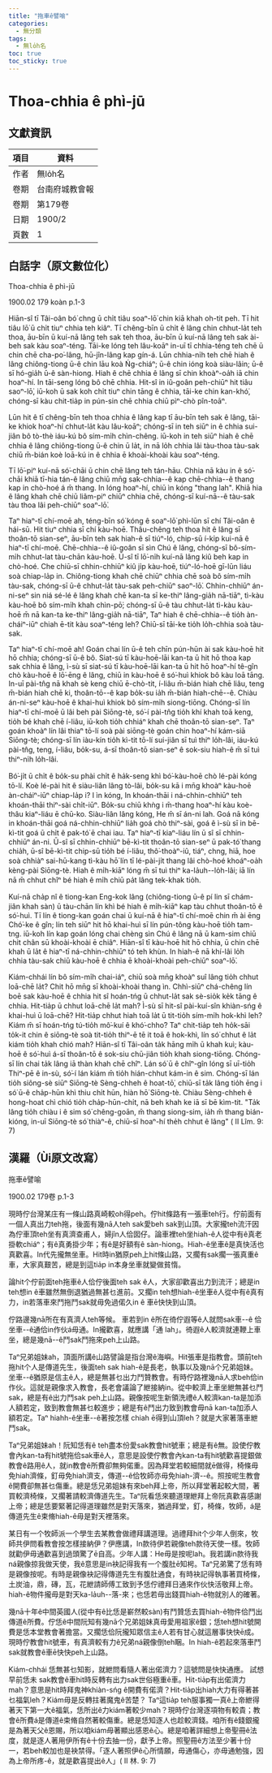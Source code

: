 ```yaml
---
title: "拖車ê譬喻"
categories:
  - 無分類
tags:
  - 無lo̍h名
toc: true
toc_sticky: true
---
```


# Thoa-chhia ê phì-jū

## 文獻資訊

| 項目 | 資料 |
|---|---|
| 作者 | 無lo̍h名 |
| 卷期 | 台南府城教會報 |
| 卷期 | 第179卷 |
| 日期 | 1900/2 |
| 頁數 | 1 |

## 白話字（原文數位化）

Thoa-chhia ê phì-jū

1900.02 179 koàn p.1-3

Hiān-sî tī Tâi-oân bó͘ chng ū chi̍t tiâu soaⁿ-lō͘ chin kiā khah oh-tit peh. Tī hit tiâu lō͘ ū chi̍t tiuⁿ chhia teh kiâⁿ. Tī chêng-bīn ū chi̍t ê lâng chin chhut-la̍t teh thoa, āu-bīn ū kuí-nā lâng teh sak teh thoa, āu-bīn ū kuí-nā lâng teh sak ài-beh sak kàu soaⁿ-téng. Tāi-ke lóng teh lâu-koāⁿ in-uī tī chhia-téng teh chē ū chin chē cha-po͘-lâng, hū-jîn-lâng kap gín-á. Lūn chhia-ni̍h teh chē hiah ê lâng chiông-tiong ū-ê chin lāu koà Ńg-chiáⁿ; ū-ê chin ióng koà siàu-lâin; ū-ê sī hó-gia̍h ū-ê sàn-hiong. Hiah ê chē chhia ê lâng sī chin khoàⁿ-oa̍h iā chin hoaⁿ-hí. In tāi-seng lóng bô chē chhia. Hit-sî in iû-goân peh-chiūⁿ hit tiâu saoⁿ-lō͘, iū-koh ū sak koh chi̍t tiuⁿ chin tāng ê chhia, tāi-ke chin kan-khó͘, chóng-sī kàu chit-tia̍p in pún-sin chē chhia chiū pìⁿ-chò pîn-toāⁿ.

Lūn hit ê tī chêng-bīn teh thoa chhia ê lâng kap tī āu-bīn teh sak ê lâng, tāi-ke khiok hoaⁿ-hí chhut-la̍t kàu lâu-koāⁿ; chóng-sī in teh siūⁿ in ê chhia sui-jiân bô tò-thè iáu-kú bô sím-mi̍h chìn-chêng. iū-koh in teh siūⁿ hiah ê chē chhia ê lâng chiông-tiong ū-ê chin ū la̍t, in nā lo̍h chhia lâi tàu-thoa tàu-sak chiū m̄-bián koè loā-kú in ê chhia ē khoài-khoài kàu soaⁿ-téng.

Tī lō͘-piⁿ kuí-nā só͘-chāi ū chin chē lâng teh tán-hāu. Chhia nā kàu in ê só͘-chāi khiā tī-hia tán-ê lâng chiū mn̄g sak-chhia--ê kap chē-chhia--ê thang kap in chò-hoé á m̄ thang. In lóng hoaⁿ-hí, chiū ìn kóng "thang lah". Khiā hia ê lâng khah chē chiū liâm-piⁿ chiūⁿ chhia chē, chóng-sī kuí-nā--ê tàu-sak tàu thoa lâi peh-chiūⁿ soaⁿ-lō͘.

Taⁿ hiaⁿ-tī chí-moē ah, téng-bīn só͘ kóng ê soaⁿ-lō͘ phì-lūn sī chí Tâi-oân ê hái-sū. Hit tiuⁿ chhia sī chí kàu-hoē. Thâu-chêng teh thoa hit ê lâng sī thoân-tō sian-seⁿ, āu-bīn teh sak hiah-ê sī tiúⁿ-ló, chip-sū í-ki̍p kui-nā ê hiaⁿ-tī chí-moē. Chē-chhia--ê iû-goân sī sìn Chú ê lâng, chóng-sī bô-sím-mi̍h chhut-lat tàu-chān kàu-hoē. Ū-sî tī lō͘-ni̍h kuí-nā lâng kiû beh kap in chò-hoé. Che chiū-sī chhin-chhiūⁿ kiû ji̍p kàu-hoē, tiúⁿ-ló-hoē gī-lūn liáu soà chiap-la̍p in. Chiông-tiong khah chē chiūⁿ chhia chē soà bô sím-mi̍h tàu-sak, chóng-sī ū-ê chhut-la̍t tàu-sak peh-chiūⁿ saoⁿ-lō͘. Chhin-chhiūⁿ án-ni-seⁿ sin niá sé-lé ê lâng khah chē kan-ta sī ke-thiⁿ lâng-gia̍h nā-tiāⁿ, tì-kàu kàu-hoē bô sím-mi̍h khah chìn-pō͘; chóng-sī ū-ê tàu chhut-la̍t tì-kàu kàu-hoē m̄ nā kan-ta ke-thiⁿ lâng-gia̍h nā-tiāⁿ, Taⁿ hiah ê chē-chhia--ê tio̍h àn-cháiⁿ-iūⁿ chiah ē-tit kàu soaⁿ-téng leh? Chiū-sī tāi-ke tio̍h lo̍h-chhia soà tàu-sak.

Taⁿ hiaⁿ-tī chí-moē ah! Goán chai lín ū-ê teh chīn pún-hūn ài sak kàu-hoē hit hō chhia; chóng-sī ū-ê bô. Siat-sú tī kàu-hoē-lāi kan-ta ū hit hō thoa kap sak chhia ê lâng, ì-sù sī siat-sú tī kàu-hoē-lāi kan-ta ū hit hō hoaⁿ-hí tê-gîn chò kàu-hoē ê lō͘-ēng ê lâng, chiū in kàu-hoē ê só͘-huì khiok bô kàu loā tāng. In-uī pài-tn̂g nā khah sè keng chiū ē-chò-tit, í-liâu m̄-bián hiah chē liâu, teng m̄-bián hiah chē ki, thoân-tō--ê kap bo̍k-su ia̍h m̄-bián hiah-chē--ê. Chiàu án-ni-seⁿ kàu-hoē ê khai-huì khiok bô sím-mi̍h siong-tiōng. Chóng-sī lín hiaⁿ-tī chí-moē ū lâi beh pài Siōng-tè, só͘-í pài-tn̂g tio̍h khí khah toā keng, tio̍h bé khah chē í-liâu, iū-koh tio̍h chhiáⁿ khah chē thoân-tō sian-seⁿ. Taⁿ goán khoàⁿ lín lâi thiaⁿ tō-lí soà pài siōng-tè goán chin hoaⁿ-hí kám-siā Siōng-tè; chóng-sī lín iàu-kín tio̍h kì-tit tō-lí sui-jiân sī tuì thiⁿ lo̍h-lâi, iáu-kú pài-tn̂g, teng, í-liâu, bo̍k-su, á-sī thoân-tō sian-seⁿ ê sok-siu hiah-ê m̄ sī tuì thiⁿ-ni̍h lo̍h-lâi.

Bó͘-ji̍t ū chi̍t ê bo̍k-su phài chi̍t ê ha̍k-seng khì bó͘-kàu-hoē chò lé-pài kóng tō-lí. Koè lé-pài hit ê siàu-liân lâng tò-lâi, bo̍k-su kā i mn̄g khoàⁿ kàu-hoē àn-cháiⁿ-iūⁿ chiap-la̍p i? I ìn kóng, In khoán-thāi i ná-chhin-chhiūⁿ teh khoán-thāi thiⁿ-sài chi̍t-iūⁿ. Bo̍k-su chiū khǹg i m̄-thang hoaⁿ-hí kàu koè-thâu kiaⁿ-liáu ē chū-ko. Siàu-liân lâng kóng, He m̄ sī án-ni lah. Goá nā kóng in khoán-thāi goá ná-chhin-chhiūⁿ lia̍h goá chò thiⁿ-sài, goá ê ì-sù sī in bē-kì-tit goá ū chi̍t ê pak-tó͘ ē chai iau. Taⁿ hiaⁿ-tī kiaⁿ-liáu lín ū sî sī chhin-chhiūⁿ án-ni. Ū-sî sī chhin-chhiūⁿ bē-kì-tit thoân-tō sian-seⁿ ū pak-tó͘ thang chia̍h, ū-sî bē-kì-tit chip-sū tio̍h bé í-liâu, thô͘-thoàⁿ-iû, tiáⁿ, chng, hiā, hoe soà chhiàⁿ sai-hū-kang tì-kàu hō͘ lín tī lé-pài-ji̍t thang lâi chò-hoé khoáⁿ-oa̍h kèng-pài Siōng-tè. Hiah ê mi̍h-kiāⁿ lóng m̄ sī tuì thiⁿ ka-la̍uh--lo̍h-lâi; iā lín nā m̄ chhut chîⁿ bé hiah ê mi̍h chiū pa̍t lâng tek-khak tio̍h.

Kuí-nā cha̍p nî ê tiong-kan Eng-kok lâng (chiông-tiong ū-ê pí lin sī chám-jiân khah sàn) ū tàu-chān lín khì bé hiah ê mi̍h-kiāⁿ kap tàu chhut thoân-tō ê só͘-huì. Tī lín ê tiong-kan goán chai ū kuí-nā ê hiaⁿ-tī chí-moē chin m̄ ài ēng Chó͘-ke ê gîn; lín teh siūⁿ hit hō khai-huì sī lín pún-tông kàu-hoē tio̍h tam-tng. iū-koh lín kap goán lóng chai chèng sìn Chú ê lâng nā ū kam-sim chiū chit chân sū khoài-khoài ē chiâⁿ. Hiān-sî tī kàu-hoē hit hō chhia, ū chin chē khah ū la̍t ê hiaⁿ-tī ná-chhin-chhiūⁿ tó teh khùn. In hiah-ê nā khí-lâi lo̍h chhia tàu-sak chiū kàu-hoē ê chhia ē khoài-khoài peh-chiūⁿ soaⁿ-lō͘.

Kiám-chhái lín bô sím-mi̍h chai-iáⁿ, chiū soà mn̄g khoàⁿ suî lâng tio̍h chhut loā-chē la̍t? Chit hō mn̄g sī khoài-khoài thang ìn. Chhì-siūⁿ chá-chêng lín boē sak kàu-hoē ê chhia hit sî hoán-tńg ū chhut-la̍t sak sè-sio̍k ke̍k tāng ê chhia. Hit-tia̍p ū chhut loā-chē la̍t mah? Ì-sù sī hit-sî pài-kuí-sîn khiàn-sńg ê khai-huì ū loā-chē? Hit-tia̍p chhut hiah toā la̍t ū tit-tio̍h sím-mi̍h hok-khì leh? Kiám m̄ sī hoán-tńg tú-tio̍h mô͘-kuí ê khó͘-chho͘? Taⁿ chit-tia̍p teh ho̍k-sāi to̍k-it chin ê siōng-tè soà tit-tio̍h thiⁿ-ē tē it toā ê hok-khì, lín só͘ chhut ê la̍t kiám tio̍h khah chió mah? Hiān-sî tī Tâi-oân ta̍k hāng mi̍h ū khah kuì; kàu-hoē ê só͘-huì á-sī thoân-tō ê sok-siu chū-jiân tio̍h khah siong-tiōng. Chóng-sī lín chai ta̍k lâng iā thàn khah chē chîⁿ. Lán só͘ ū ê chîⁿ-gîn lóng sī uī-tio̍h Thiⁿ-pē ê in-sù, só͘-í lán kiám m̄ tio̍h hián-chhut kám-in ê sim. Chóng-sī lán tio̍h siông-sè siūⁿ Siōng-tè Sèng-chheh ê hoat-tō͘, chiū-sī ta̍k lâng tio̍h ēng i só͘ ū-ê cha̍p-hūn khì thiu chi̍t hūn, hiàn hō͘ Siōng-tè. Chiàu Sèng-chheh ê hong-hoat chì chió tio̍h cha̍p-hūn-chi̍t, nā beh khah ke iā sī bē kìm-tit. "Ta̍k lâng tio̍h chiàu i ê sim só͘ chêng-goān, m̄ thang siong-sim, ia̍h m̄ thang bián-kióng, in-uī Siōng-tè só͘ thiàⁿ-ê, chiū-sī hoaⁿ-hí the̍h chhut ê lâng" ( II Lîm. 9: 7)

## 漢羅（Ùi原文改寫）

拖車ê譬喻

1900.02 179卷 p.1-3

現時佇台灣某庄有一條山路真崎較oh得peh。佇hit條路有一張車teh行。佇前面有一個人真出力teh拖，後面有幾nā人teh sak愛beh sak到山頂。大家攏teh流汗因為佇車頂teh坐有真濟查甫人，婦jîn人佮囡仔。論車裡teh坐hiah-ê人從中有ê真老掛軟chiáⁿ；有ê真勇掛少年；有ê是好額有ê sàn-hiong。Hiah-ê坐車ê是真快活也真歡喜。In代先攏無坐車。Hit時in猶原peh上hit條山路，又擱有sak擱一張真重ê車，大家真艱苦，總是到這tia̍p in本身坐車就變做貧惰。

論hit个佇前面teh拖車ê人佮佇後面teh sak ê人，大家卻歡喜出力到流汗；總是in teh想in ê車雖然無倒退猶過無甚乜進前。又擱in teh想hiah-ê坐車ê人從中有ê真有力，in若落車來鬥拖鬥sak就毋免過偌久in ê 車ē快快到山頂。

佇路邊幾nā所在有真濟人teh等候。 車若到in ê所在徛佇遐等ê人就問sak車--ê 佮坐車--ê通佮in作伙á毋通。In攏歡喜，就應講「通 lah」。徛遐ê人較濟就連鞭上車坐，總是幾nā--ê鬥sak鬥拖來peh上山路。

Taⁿ兄弟姐妹ah，頂面所講ê山路譬論是指台灣ê海嶼。Hit張車是指教會。頭前teh拖hit个人是傳道先生，後面teh sak hiah-ê是長老，執事以及幾nā个兄弟姐妹。坐車--ê猶原是信主ê人，總是無甚乜出力鬥贊教會。有時佇路裡幾nā人求beh佮in作伙。這就是親像求入教會，長老會議論了紲接納in。從中較濟上車坐紲無甚乜鬥sak，總是有ê出力鬥sak peh上山路。親像按呢生新領洗禮ê人較濟kan-ta是加添人額若定，致到教會無甚乜較進步；總是有ê鬥出力致到教會毋nā kan-ta加添人額若定。Taⁿ hiahh-ê坐車--ê著按怎樣 chiah ē得到山頂leh？就是大家著落車紲鬥sak。

Taⁿ兄弟姐妹ah！阮知恁有ê teh盡本份愛sak教會hit號車；總是有ê無。設使佇教會內kan-ta有hit號拖佮sak車ê人，意思是設使佇教會內kan-ta有hit號歡喜提銀做教會ê路用ê人，就in教會ê所費卻無夠偌重。因為拜堂若較細間就ē做得，椅條毋免hiah濟條，釘毋免hiah濟支，傳道--ê佮牧師亦毋免hiah-濟--ê。照按呢生教會ê開費卻無甚乜傷重。總是恁兄弟姐妹有來beh拜上帝，所以拜堂著起較大間，著買較濟椅條，又擱著請較濟傳道先生。Taⁿ阮看恁來聽道理紲拜上帝阮真歡喜感謝上帝；總是恁要緊著記得道理雖然是對天落來，猶過拜堂，釘，椅條，牧師，á是傳道先生ê束脩hiah-ê毋是對天裡落來。

某日有一个牧師派一个學生去某教會做禮拜講道理。過禮拜hit个少年人倒來，牧師共伊問看教會按怎樣接納伊？伊應講，In款待伊若親像teh款待天使一樣。牧師就勸伊毋通歡喜到過頭驚了ē自高。少年人講：He毋是按呢lah。我若講in款待我ná親像掠我做天使，我ê意思是in袂記得我有一个腹肚ē知枵。Taⁿ兄弟驚了恁有時是親像按呢。有時是親像袂記得傳道先生有腹肚通食，有時袂記得執事著買椅條，土炭油，鼎，磚，瓦，花紲請師傅工致到予恁佇禮拜日通來作伙快活敬拜上帝。hiah-ê物件攏毋是對天ka-la̍uh--落-來；也恁若毋出錢買hiah-ê物就別人的確著。

幾nā十年ê中間英國人(從中有ê比恁是嶄然較sàn)有鬥贊恁去買hiah-ê物件佮鬥出傳道ê所費。佇恁ê中間阮知有幾nā个兄弟姐妹真毋愛用祖家ê銀；恁teh想hit號開費是恁本堂教會著擔當。又擱恁佮阮攏知眾信主ê人若有甘心就這層事快快ē成。現時佇教會hit號車，有真濟較有力ê兄弟ná親像倒teh睏。In hiah-ê若起來落車鬥sak就教會ê車ē快快peh上山路。

Kiám-chhái 恁無甚乜知影，就紲問看隨人著出偌濟力？這號問是快快通應。 試想早前恁未 sak教會ê車hit時反轉有出力sak世俗極重ê車。Hit-tia̍p有出偌濟力mah？意思是hit時拜鬼神khiàn-sńg ê開費有偌濟？Hit-tia̍p出hiah大力有得著甚乜福氣leh？Kiám毋是反轉拄著魔鬼ê苦楚？ Taⁿ這tia̍p teh服事獨一真ê上帝紲得著天下第一大ê福氣，恁所出ê力kiám著較少mah？現時佇台灣逐項物有較貴；教會ê所費á是傳道ê束脩自然著較傷重。總是恁知逐人也趁較濟錢。咱所有ê錢銀攏是為著天父ê恩賜，所以咱kiám毋著顯出感恩ê心。總是咱著詳細想上帝聖冊ê法度，就是逐人著用伊所有ê十份去抽一份，獻予上帝。照聖冊ê方法至少著十份一，若beh較加也是袂禁得。「逐人著照伊ê心所情願，毋通傷心，亦毋通勉強，因為上帝所疼-ê，就是歡喜提出ê人」( II 林. 9: 7)
